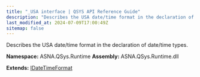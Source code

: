 ```yaml
---
title: "_USA interface | QSYS API Reference Guide"
description: "Describes the USA date/time format in the declaration of date/time types. "
last_modified_at: 2024-07-09T17:00:49Z
sitemap: false
---
```


Describes the USA date/time format in the declaration of date/time types.

**Namespace:** ASNA.QSys.Runtime
**Assembly:** ASNA.QSys.Runtime.dll

**Extends:** [IDateTimeFormat](/reference/runtime/qsys-runtime/i-date-time-format.html)
<br>
<br>
